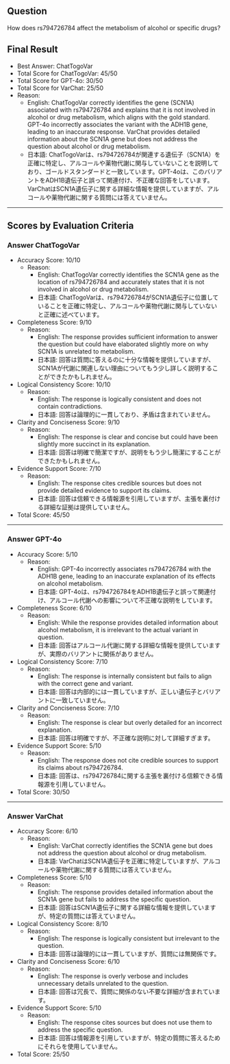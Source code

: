 ## Question

How does rs794726784 affect the metabolism of alcohol or specific drugs?

## Final Result

- Best Answer: ChatTogoVar
- Total Score for ChatTogoVar: 45/50
- Total Score for GPT-4o: 30/50
- Total Score for VarChat: 25/50
- Reason:
  - English: ChatTogoVar correctly identifies the gene (SCN1A) associated with rs794726784 and explains that it is not involved in alcohol or drug metabolism, which aligns with the gold standard. GPT-4o incorrectly associates the variant with the ADH1B gene, leading to an inaccurate response. VarChat provides detailed information about the SCN1A gene but does not address the question about alcohol or drug metabolism.
  - 日本語: ChatTogoVarは、rs794726784が関連する遺伝子（SCN1A）を正確に特定し、アルコールや薬物代謝に関与していないことを説明しており、ゴールドスタンダードと一致しています。GPT-4oは、このバリアントをADH1B遺伝子と誤って関連付け、不正確な回答をしています。VarChatはSCN1A遺伝子に関する詳細な情報を提供していますが、アルコールや薬物代謝に関する質問には答えていません。

---

## Scores by Evaluation Criteria

### Answer ChatTogoVar
- Accuracy Score: 10/10
  - Reason: 
    - English: ChatTogoVar correctly identifies the SCN1A gene as the location of rs794726784 and accurately states that it is not involved in alcohol or drug metabolism.
    - 日本語: ChatTogoVarは、rs794726784がSCN1A遺伝子に位置していることを正確に特定し、アルコールや薬物代謝に関与していないと正確に述べています。
- Completeness Score: 9/10
  - Reason: 
    - English: The response provides sufficient information to answer the question but could have elaborated slightly more on why SCN1A is unrelated to metabolism.
    - 日本語: 回答は質問に答えるのに十分な情報を提供していますが、SCN1Aが代謝に関連しない理由についてもう少し詳しく説明することができたかもしれません。
- Logical Consistency Score: 10/10
  - Reason: 
    - English: The response is logically consistent and does not contain contradictions.
    - 日本語: 回答は論理的に一貫しており、矛盾は含まれていません。
- Clarity and Conciseness Score: 9/10
  - Reason: 
    - English: The response is clear and concise but could have been slightly more succinct in its explanation.
    - 日本語: 回答は明確で簡潔ですが、説明をもう少し簡潔にすることができたかもしれません。
- Evidence Support Score: 7/10
  - Reason: 
    - English: The response cites credible sources but does not provide detailed evidence to support its claims.
    - 日本語: 回答は信頼できる情報源を引用していますが、主張を裏付ける詳細な証拠は提供していません。
- Total Score: 45/50

---

### Answer GPT-4o
- Accuracy Score: 5/10
  - Reason: 
    - English: GPT-4o incorrectly associates rs794726784 with the ADH1B gene, leading to an inaccurate explanation of its effects on alcohol metabolism.
    - 日本語: GPT-4oは、rs794726784をADH1B遺伝子と誤って関連付け、アルコール代謝への影響について不正確な説明をしています。
- Completeness Score: 6/10
  - Reason: 
    - English: While the response provides detailed information about alcohol metabolism, it is irrelevant to the actual variant in question.
    - 日本語: 回答はアルコール代謝に関する詳細な情報を提供していますが、実際のバリアントに関係がありません。
- Logical Consistency Score: 7/10
  - Reason: 
    - English: The response is internally consistent but fails to align with the correct gene and variant.
    - 日本語: 回答は内部的には一貫していますが、正しい遺伝子とバリアントに一致していません。
- Clarity and Conciseness Score: 7/10
  - Reason: 
    - English: The response is clear but overly detailed for an incorrect explanation.
    - 日本語: 回答は明確ですが、不正確な説明に対して詳細すぎます。
- Evidence Support Score: 5/10
  - Reason: 
    - English: The response does not cite credible sources to support its claims about rs794726784.
    - 日本語: 回答は、rs794726784に関する主張を裏付ける信頼できる情報源を引用していません。
- Total Score: 30/50

---

### Answer VarChat
- Accuracy Score: 6/10
  - Reason: 
    - English: VarChat correctly identifies the SCN1A gene but does not address the question about alcohol or drug metabolism.
    - 日本語: VarChatはSCN1A遺伝子を正確に特定していますが、アルコールや薬物代謝に関する質問には答えていません。
- Completeness Score: 5/10
  - Reason: 
    - English: The response provides detailed information about the SCN1A gene but fails to address the specific question.
    - 日本語: 回答はSCN1A遺伝子に関する詳細な情報を提供していますが、特定の質問には答えていません。
- Logical Consistency Score: 8/10
  - Reason: 
    - English: The response is logically consistent but irrelevant to the question.
    - 日本語: 回答は論理的には一貫していますが、質問には無関係です。
- Clarity and Conciseness Score: 6/10
  - Reason: 
    - English: The response is overly verbose and includes unnecessary details unrelated to the question.
    - 日本語: 回答は冗長で、質問に関係のない不要な詳細が含まれています。
- Evidence Support Score: 5/10
  - Reason: 
    - English: The response cites sources but does not use them to address the specific question.
    - 日本語: 回答は情報源を引用していますが、特定の質問に答えるためにそれらを使用していません。
- Total Score: 25/50